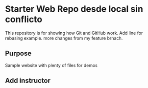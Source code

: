 
# Starter Web Repo desde local sin conflicto

This repository is for showing how Git and GitHub work. Add line for rebasing example.
more changes from my feature brnach.

## Purpose

Sample website with plenty of files for demos

## Add instructor
